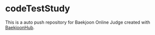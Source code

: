 # codeTestStudy
This is a auto push repository for Baekjoon Online Judge created with [BaekjoonHub](https://github.com/BaekjoonHub/BaekjoonHub).
